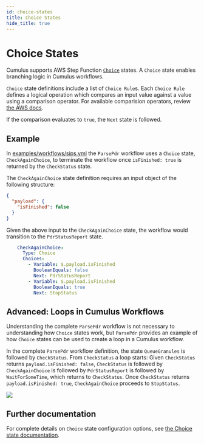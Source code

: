 ```yaml
---
id: choice-states
title: Choice States
hide_title: true
---
```


# Choice States

Cumulus supports AWS Step Function [`Choice`](https://docs.aws.amazon.com/step-functions/latest/dg/amazon-states-language-choice-state.html) states. A `Choice` state enables branching logic in Cumulus workflows.

`Choice` state definitions include a list of `Choice Rule`s. Each `Choice Rule` defines a logical operation which compares an input value against a value using a comparison operator. For available comparision operators, review [the AWS docs](https://docs.aws.amazon.com/step-functions/latest/dg/amazon-states-language-choice-state.html).

If the comparison evaluates to `true`, the `Next` state is followed.

## Example

In [examples/workflows/sips.yml](https://github.com/nasa/cumulus/blob/master/example/workflows/sips.yml) the `ParsePdr` workflow uses a `Choice` state, `CheckAgainChoice`, to terminate the workflow once `isFinished: true` is returned by the `CheckStatus` state.

The `CheckAgainChoice` state definition requires an input object of the following structure:

```json
{
  "payload": {
    "isFinished": false
  }
}
```

Given the above input to the `CheckAgainChoice` state, the workflow would transition to the `PdrStatusReport` state.

```yaml
    CheckAgainChoice:
      Type: Choice
      Choices:
        - Variable: $.payload.isFinished
          BooleanEquals: false
          Next: PdrStatusReport
        - Variable: $.payload.isFinished
          BooleanEquals: true
          Next: StopStatus
```

## Advanced: Loops in Cumulus Workflows

Understanding the complete `ParsePdr` workflow is not necessary to understanding how `Choice` states work, but `ParsePdr` provides an example of how `Choice` states can be used to create a loop in a Cumulus workflow.

In the complete `ParsePdr` workflow definition, the state `QueueGranules` is followed by `CheckStatus`. From `CheckStatus` a loop starts: Given `CheckStatus` returns `payload.isFinished: false`, `CheckStatus` is followed by `CheckAgainChoice` is followed by `PdrStatusReport` is followed by `WaitForSomeTime`, which returns to `CheckStatus`. Once `CheckStatus` returns `payload.isFinished: true`, `CheckAgainChoice` proceeds to `StopStatus`.

![](assets/sips-parse-pdr.png)

## Further documentation

For complete details on `Choice` state configuration options, see [the Choice state documentation](https://docs.aws.amazon.com/step-functions/latest/dg/amazon-states-language-choice-state.html).

